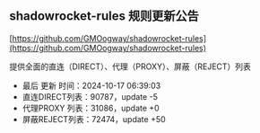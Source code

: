 ## shadowrocket-rules 规则更新公告

[https://github.com/GMOogway/shadowrocket-rules](https://github.com/GMOogway/shadowrocket-rules)

提供全面的直连（DIRECT）、代理（PROXY）、屏蔽（REJECT）列表
- 最后 更新 时间：2024-10-17 06:39:03
- 直连DIRECT列表：90787，update -5
- 代理PROXY 列表：31086，update +0
- 屏蔽REJECT列表：72474，update +50